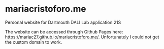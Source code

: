 # mariacristoforo.me
Personal website for Dartmouth DALI Lab application 21S

The website can be accessed through Github Pages here: https://mariac27.github.io/mariacristoforo.me/. Unfortunately I could not get the custom domain to work. 
